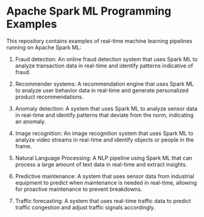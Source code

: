 # Apache Spark ML Programming Examples
This repository contains examples of real-time machine learning pipelines running on Apache Spark ML:

1. Fraud detection: An online fraud detection system that uses Spark ML to analyze transaction data in real-time and identify patterns indicative of fraud.

2. Recommender systems: A recommendation engine that uses Spark ML to analyze user behavior data in real-time and generate personalized product recommendations.

3. Anomaly detection: A system that uses Spark ML to analyze sensor data in real-time and identify patterns that deviate from the norm, indicating an anomaly.

4. Image recognition: An image recognition system that uses Spark ML to analyze video streams in real-time and identify objects or people in the frame.

5. Natural Language Processing: A NLP pipeline using Spark ML that can process a large amount of text data in real-time and extract insights.

6. Predictive maintenance: A system that uses sensor data from industrial equipment to predict when maintenance is needed in real-time, allowing for proactive maintenance to prevent breakdowns.

7. Traffic forecasting: A system that uses real-time traffic data to predict traffic congestion and adjust traffic signals accordingly.
